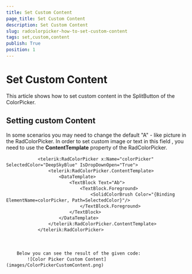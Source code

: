 ```yaml
---
title: Set Custom Content
page_title: Set Custom Content
description: Set Custom Content
slug: radcolorpicker-how-to-set-custom-content
tags: set,custom,content
publish: True
position: 1
---
```


# Set Custom Content



This article shows how to set custom content in the SplitButton of the ColorPicker.

## Setting custom Content

In some scenarios you may need to change the default "A" - like picture in the RadColorPicker. In order to set custom image or text in this field , you need to use the __ContentTemplate__ property of the RadColorPicker. 



	
      			<telerik:RadColorPicker x:Name="colorPicker" SelectedColor="DeepSkyBlue" IsDropDownOpen="True">	
					<telerik:RadColorPicker.ContentTemplate>
						<DataTemplate>
							<TextBlock Text="Ab">
								<TextBlock.Foreground>
									<SolidColorBrush Color="{Binding ElementName=colorPicker, Path=SelectedColor}"/>
								</TextBlock.Foreground>
							</TextBlock>			
						</DataTemplate>
					</telerik:RadColorPicker.ContentTemplate>
				</telerik:RadColorPicker>
      		


      	Below you can see the result of the given code:
      		![Color Picker Custom Content](images/ColorPickerCustomContent.png)
